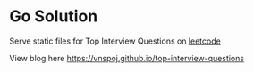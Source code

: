 # Go Solution

Serve static files for Top Interview Questions on [leetcode](https://leetcode.com/problemset/all/?listId=wpwgkgt)

View blog here https://vnspoj.github.io/top-interview-questions

